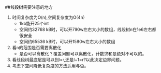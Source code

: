##线段树需要注意的地方

1. 时间复杂度为O(n),空间复杂度为O(4n)
   * 1kb能开25个int
   * 空间约32768 kB时，可以开790w左右大小的数组，线段树n在1e6左右都很安全
   * 空间约65536 kB时，可以开1580w左右大小的数组
2. 看n的范围是否需要离散化
   * 是否可以离散化？覆盖问题可以离散化，计数求和是绝对不可以的。
3. 看线段树最底层是可以到l=r,还是l+1=r?以此决定边界问题。
4. 考虑下空间降低复杂度的方法适用与否。